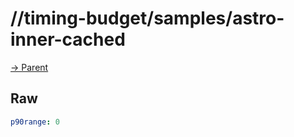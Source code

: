 
# //timing-budget/samples/astro-inner-cached

[→ Parent](../..)


## Raw


```yaml
p90range: 0

```

